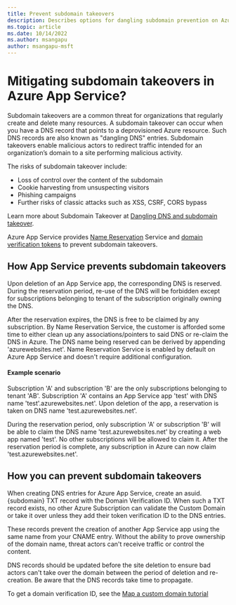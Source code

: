 ```yaml
---
title: Prevent subdomain takeovers
description: Describes options for dangling subdomain prevention on Azure App Service.
ms.topic: article
ms.date: 10/14/2022
ms.author: msangapu
author: msangapu-msft
---
```


# Mitigating subdomain takeovers in Azure App Service?

Subdomain takeovers are a common threat for organizations that regularly create and delete many resources. A subdomain takeover can occur when you have a DNS record that points to a deprovisioned Azure resource. Such DNS records are also known as "dangling DNS" entries. Subdomain takeovers enable malicious actors to redirect traffic intended for an organization’s domain to a site performing malicious activity.

The risks of subdomain takeover include:

- Loss of control over the content of the subdomain
- Cookie harvesting from unsuspecting visitors
- Phishing campaigns
- Further risks of classic attacks such as XSS, CSRF, CORS bypass

Learn more about Subdomain Takeover at [Dangling DNS and subdomain takeover](/azure/security/fundamentals/subdomain-takeover.md).

Azure App Service provides [Name Reservation](#how-name-reservation-service-works) Service and [domain verification tokens](#domain-verification-token) to prevent subdomain takeovers.
## How App Service prevents subdomain takeovers

Upon deletion of an App Service app, the corresponding DNS is reserved. During the reservation period, re-use of the DNS will be forbidden except for subscriptions belonging to tenant of the subscription originally owning the DNS.

After the reservation expires, the DNS is free to be claimed by any subscription. By Name Reservation Service, the customer is afforded some time to either clean up any associations/pointers to said DNS or re-claim the DNS in Azure. The DNS name being reserved can be derived by appending 'azurewebsites.net'. Name Reservation Service is enabled by default on Azure App Service and doesn't require additional configuration.

#### Example scenario

Subscription 'A' and subscription 'B' are the only subscriptions belonging to tenant 'AB'. Subscription 'A' contains an App Service app 'test' with DNS name 'test'.azurewebsites.net'. Upon deletion of the app, a reservation is taken on DNS name 'test.azurewebsites.net'.

During the reservation period, only subscription 'A' or subscription 'B' will be able to claim the DNS name 'test.azurewebsites.net' by creating a web app named 'test'. No other subscriptions will be allowed to claim it. After the reservation period is complete, any subscription in Azure can now claim 'test.azurewebsites.net'.


## How you can prevent subdomain takeovers

When creating DNS entries for Azure App Service, create an asuid.{subdomain} TXT record with the Domain Verification ID. When such a TXT record exists, no other Azure Subscription can validate the Custom Domain or take it over unless they add their token verification ID to the DNS entries.

These records prevent the creation of another App Service app using the same name from your CNAME entry. Without the ability to prove ownership of the domain name, threat actors can't receive traffic or control the content.

DNS records should be updated before the site deletion to ensure bad actors can't take over the domain between the period of deletion and re-creation. Be aware that the DNS records take time to propagate.

To get a domain verification ID, see the [Map a custom domain tutorial](app-service-web-tutorial-custom-domain.md#2-get-a-domain-verification-id)
